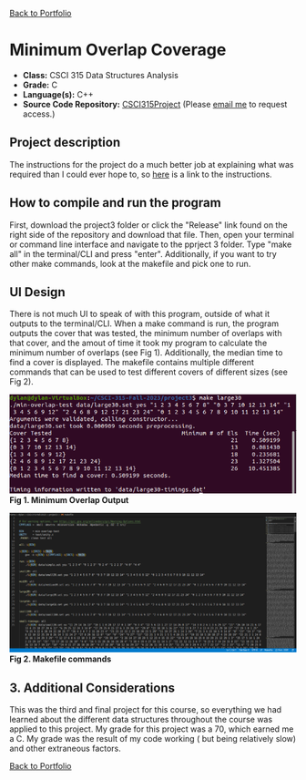 [Back to Portfolio](./)

Minimum Overlap Coverage
===============

-   **Class:** CSCI 315 Data Structures Analysis
-   **Grade:** C
-   **Language(s):** C++
-   **Source Code Repository:** [CSCI315Project](https://github.com/DylanAKelly/CSCI315Project)
    (Please [email me](mailto:dakelly@csustudent.net?subject=GitHub%20Access) to request access.)

## Project description

The instructions for the project do a much better job at explaining what was required than I could ever hope to, so [here](https://github.com/DylanAKelly/CSCI315Project3Instructions/blob/main/project3.pdf) is a link to the instructions. 

## How to compile and run the program

First, download the project3 folder or click the "Release" link found on the right side of the repository and download that file. Then, open your terminal or command line interface and navigate to the pprject 3 folder. Type "make all" in the terminal/CLI and press "enter". Additionally, if you want to try other make commands, look at the makefile and pick one to run. 

## UI Design

There is not much UI to speak of with this program, outside of what it outputs to the terminal/CLI. When a make command is run, the program outputs the cover that was tested, the minimum number of overlaps with that cover, and the amout of time it took my program to calculate the minimum number of overlaps (see Fig 1). Additionally, the median time to find a cover is displayed. The makefile contains multiple different commands that can be used to test different covers of different sizes (see Fig 2). 

![Min. Overlap Output](images/MinOverFig1.PNG)  
**Fig 1. Minimum Overlap Output**

![Makefile](images/MinOverFig2.PNG)  
**Fig 2. Makefile commands**

## 3. Additional Considerations

This was the third and final project for this course, so everything we had learned about the different data structures throughout the course was applied to this project. My grade for this project was a 70, which earned me a C. My grade was the result of my code working ( but being relatively slow) and other extraneous factors. 

[Back to Portfolio](./)
